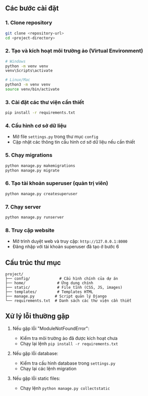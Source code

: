 
## Các bước cài đặt

### 1. Clone repository 
```bash
git clone <repository-url>
cd <project-directory>
```

### 2. Tạo và kích hoạt môi trường ảo (Virtual Environment)
```bash
# Windows
python -m venv venv
venv\Scripts\activate

# Linux/Mac
python3 -m venv venv
source venv/bin/activate
```

### 3. Cài đặt các thư viện cần thiết
```bash
pip install -r requirements.txt
```

### 4. Cấu hình cơ sở dữ liệu
- Mở file `settings.py` trong thư mục `config`
- Cập nhật các thông tin cấu hình cơ sở dữ liệu nếu cần thiết

### 5. Chạy migrations
```bash
python manage.py makemigrations
python manage.py migrate
```

### 6. Tạo tài khoản superuser (quản trị viên)
```bash
python manage.py createsuperuser
```

### 7. Chạy server
```bash
python manage.py runserver
```

### 8. Truy cập website
- Mở trình duyệt web và truy cập: `http://127.0.0.1:8000`
- Đăng nhập với tài khoản superuser đã tạo ở bước 6

## Cấu trúc thư mục
```
project/
├── config/             # Cấu hình chính của dự án
├── home/              # Ứng dụng chính
├── static/            # File tĩnh (CSS, JS, images)
├── templates/         # Templates HTML
├── manage.py         # Script quản lý Django
└── requirements.txt  # Danh sách các thư viện cần thiết
```

## Xử lý lỗi thường gặp
1. Nếu gặp lỗi "ModuleNotFoundError":
   - Kiểm tra môi trường ảo đã được kích hoạt chưa
   - Chạy lại lệnh `pip install -r requirements.txt`

2. Nếu gặp lỗi database:
   - Kiểm tra cấu hình database trong `settings.py`
   - Chạy lại các lệnh migration

3. Nếu gặp lỗi static files:
   - Chạy lệnh `python manage.py collectstatic`
